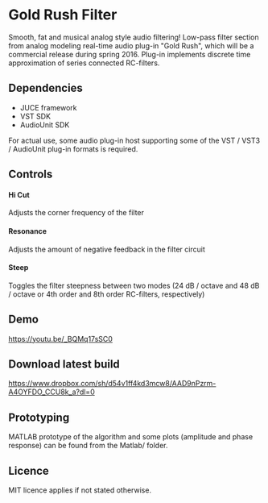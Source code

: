 # Gold Rush Filter
Smooth, fat and musical analog style audio filtering! Low-pass filter section from analog modeling real-time audio plug-in "Gold Rush", which will be a commercial release during spring 2016. Plug-in implements discrete time approximation of series connected RC-filters.

## Dependencies
+ JUCE framework
+ VST SDK
+ AudioUnit SDK

For actual use, some audio plug-in host supporting some of the VST / VST3 / AudioUnit plug-in formats is required.

## Controls
#### Hi Cut
Adjusts the corner frequency of the filter
#### Resonance
Adjusts the amount of negative feedback in the filter circuit
#### Steep
Toggles the filter steepness between two modes (24 dB / octave and 48 dB / octave or 4th order and 8th order RC-filters, respectively)

## Demo
https://youtu.be/_BQMq17sSC0

## Download latest build
https://www.dropbox.com/sh/d54v1ff4kd3mcw8/AAD9nPzrm-A4OYFDO_CCU8k_a?dl=0

## Prototyping
MATLAB prototype of the algorithm and some plots (amplitude and phase response) can be found from the Matlab/ folder.

## Licence
MIT licence applies if not stated otherwise.
